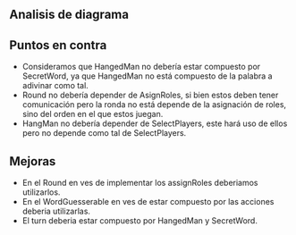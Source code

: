 ## Analisis de diagrama


## Puntos en contra
- Consideramos que HangedMan no debería estar compuesto por SecretWord, ya que HangedMan no está compuesto de la palabra a adivinar como tal.
- Round no debería depender de AsignRoles, si bien estos deben tener comunicación pero la ronda no está depende de la asignación de roles, sino del orden en el que estos juegan.
- HangMan no debería depender de SelectPlayers, este hará uso de ellos pero no depende como tal de SelectPlayers. 


## Mejoras
- En el Round en ves de implementar los assignRoles deberiamos utilizarlos.
- En el WordGuesserable en ves de estar compuesto por las acciones deberia utilizarlas.
- El turn deberia estar compuesto por HangedMan y SecretWord.

